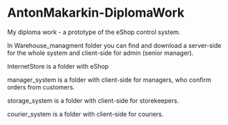 # AntonMakarkin-DiplomaWork
My diploma work -  a prototype of the eShop control system.

In Warehouse_managment folder you can find and download a server-side for the whole system and client-side for admin (senior manager).

InternetStore is a folder with eShop

manager_system is a folder with client-side for managers, who confirm orders from customers.

storage_system is a folder with client-side for storekeepers.

courier_system is a folder with client-side for couriers.
